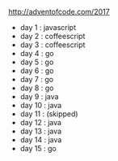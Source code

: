 http://adventofcode.com/2017

* day 1 : javascript
* day 2 : coffeescript
* day 3 : coffeescript
* day 4 : go
* day 5 : go
* day 6 : go
* day 7 : go
* day 8 : go
* day 9 : java
* day 10 : java
* day 11 : (skipped)
* day 12 : java
* day 13 : java
* day 14 : java
* day 15 : go
